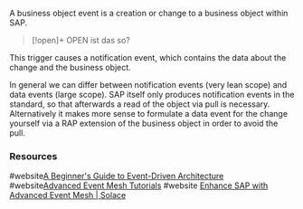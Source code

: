 A business object event is a creation or change to a business object within SAP. 

>[!open]+ OPEN
> ist das so?

This trigger causes a notification event, which contains the data about the change and the business object.

In general we can differ between notification events (very lean scope) and data events (large scope). SAP itself only produces notification events in the standard, so that afterwards a read of the object via pull is necessary. 
Alternatively it makes more sense to formulate a data event for the change yourself via a RAP extension of the business object in order to avoid the pull.
### Resources
#website[A Beginner's Guide to Event-Driven Architecture](https://www.kurrent.io/event-driven-architecture)
#website[Advanced Event Mesh Tutorials](https://help.pubsub.em.services.cloud.sap/Cloud/ggs_signup.htm)
#website [Enhance SAP with Advanced Event Mesh | Solace](https://solace.com/blog/enhance-sap-with-advanced-event-mesh/)